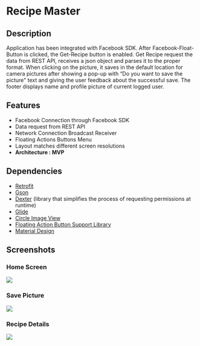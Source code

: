 # Recipe Master

## Description

Application has been integrated with Facebook SDK. After Facebook-Float-Button is clicked, the Get-Recipe button is enabled. Get Recipe request the data from REST API, receives a json object and parses it to the proper format. When clicking on the picture, it saves in the default location for camera pictures after showing a pop-up with “Do you want to save the picture" text and giving the user feedback about the successful save. The footer displays name and profile picture of current logged user.

## Features

- Facebook Connection through Facebook SDK 
- Data request from REST API
- Network Connection Broadcast Receiver 
- Floating Actions Buttons Menu
- Layout matches different screen resolutions
- **Architecture : MVP**

## Dependencies

- [Retrofit](https://square.github.io/retrofit/ "Retrofit")
- [Gson](https://github.com/google/gson "Gson")
- [Dexter](https://github.com/Karumi/Dexter "Dexter") (library that simplifies the process of requesting permissions at runtime)
- [Glide](https://github.com/bumptech/glide "Glide")
- [Circle Image View](https://github.com/hdodenhof/CircleImageView "Circle Image View") 
- [Floating Action Button Support Library](https://github.com/zendesk/android-floating-action-button "Floating Action Button Support library") 
- [Material Design](https://material.io/develop/android/docs/getting-started/ " Material Design") 

## Screenshots

### Home Screen

![](https://user-images.githubusercontent.com/45905489/87193519-2a448400-c2f9-11ea-90a3-08db3b71cdf0.png)

### Save Picture

![](https://user-images.githubusercontent.com/45905489/87193536-329cbf00-c2f9-11ea-9c28-478314d62597.png)

### Recipe Details

![](https://user-images.githubusercontent.com/45905489/87193617-40eadb00-c2f9-11ea-9430-fb2fa823f81a.png) 

